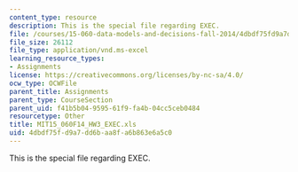 ```yaml
---
content_type: resource
description: This is the special file regarding EXEC.
file: /courses/15-060-data-models-and-decisions-fall-2014/4dbdf75fd9a7dd6baa8fa6b863e6a5c0_MIT15_060F14_HW3_EXEC.xls
file_size: 26112
file_type: application/vnd.ms-excel
learning_resource_types:
- Assignments
license: https://creativecommons.org/licenses/by-nc-sa/4.0/
ocw_type: OCWFile
parent_title: Assignments
parent_type: CourseSection
parent_uid: f41b5b04-9595-61f9-fa4b-04cc5ceb0484
resourcetype: Other
title: MIT15_060F14_HW3_EXEC.xls
uid: 4dbdf75f-d9a7-dd6b-aa8f-a6b863e6a5c0
---
```

This is the special file regarding EXEC.